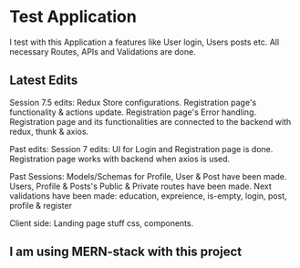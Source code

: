 # Test Application

I test with this Application a features like User login, Users posts etc.
All necessary Routes, APIs and Validations are done.

## Latest Edits

Session 7.5 edits:
Redux Store configurations. Registration page's functionality & actions update. Registration page's Error handling. Registration page and its functionalities are connected to the backend with redux, thunk & axios.

Past edits:
Session 7 edits:
UI for Login and Registration page is done. Registration page works with backend when axios is used.

Past Sessions:
Models/Schemas for Profile, User & Post have been made.
Users, Profile & Posts's Public & Private routes have been made.
Next validations have been made: education, expreience, is-empty, login, post, profile & register

Client side: Landing page stuff css, components.

## I am using MERN-stack with this project
